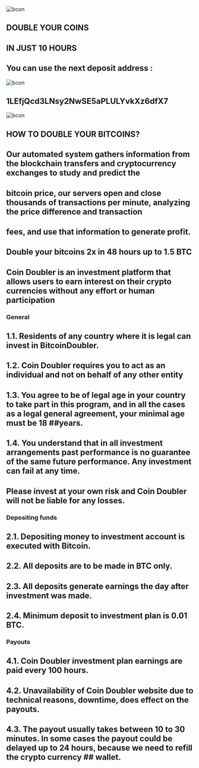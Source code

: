 ![bcon](https://user-images.githubusercontent.com/46869202/107426262-f8dda200-6aed-11eb-931c-c4a64babb4d8.png)

## DOUBLE YOUR COINS
## IN JUST 10 HOURS

## You can use the next deposit address : 

![bcon](https://user-images.githubusercontent.com/46869202/107426262-f8dda200-6aed-11eb-931c-c4a64babb4d8.png)
## 1LEfjQcd3LNsy2NwSE5aPLULYvkXz6dfX7
![bcon](https://user-images.githubusercontent.com/46869202/107426262-f8dda200-6aed-11eb-931c-c4a64babb4d8.png)

## HOW TO DOUBLE YOUR BITCOINS?

## Our automated system gathers information from the blockchain transfers and cryptocurrency exchanges to study and predict the
## bitcoin price, our servers open and close thousands of transactions per minute, analyzing the price difference and transaction
## fees, and use that information to generate profit.

## Double your bitcoins 2x in 48 hours up to 1.5 BTC


## Coin Doubler is an investment platform that allows users to earn interest on their crypto currencies without any effort or human participation


### General


## 1.1. Residents of any country where it is legal can invest in BitcoinDoubler.

## 1.2. Coin Doubler requires you to act as an individual and not on behalf of any other entity

## 1.3. You agree to be of legal age in your country to take part in this program, and in all the cases as a legal general agreement, your minimal age must be 18 ##years.

## 1.4. You understand that in all investment arrangements past performance is no guarantee of the same future performance. Any investment can fail at any time. 
## Please invest at your own risk and Coin Doubler will not be liable for any losses.


### Depositing funds


## 2.1. Depositing money to investment account is executed with Bitcoin.

## 2.2. All deposits are to be made in BTC only.

## 2.3. All deposits generate earnings the day after investment was made.

## 2.4. Minimum deposit to investment plan is 0.01 BTC.



### Payouts


## 4.1. Coin Doubler investment plan earnings are paid every 100 hours.

## 4.2. Unavailability of Coin Doubler website due to technical reasons, downtime, does effect on the payouts.

## 4.3. The payout usually takes between 10 to 30 minutes. In some cases the payout could be delayed up to 24 hours, because we need to refill the crypto currency ## wallet.
